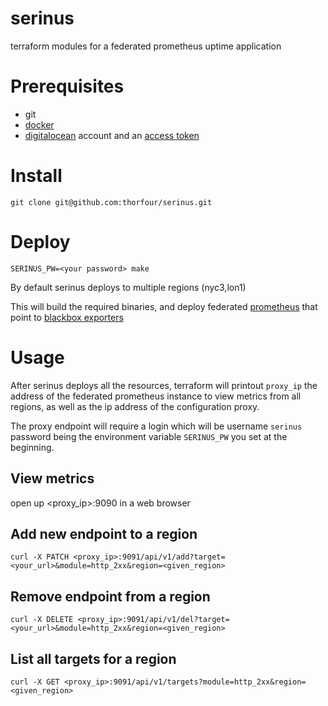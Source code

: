 # serinus
terraform modules for a federated prometheus uptime application

# Prerequisites 
- git
- [docker](https://www.docker.com/)
- [digitalocean](https://www.digitalocean.com/) account and an [access token](https://www.digitalocean.com/docs/api/create-personal-access-token/)

# Install
`git clone git@github.com:thorfour/serinus.git`

# Deploy 
`SERINUS_PW=<your password> make`

By default serinus deploys to multiple regions (nyc3,lon1)

This will build the required binaries, and deploy federated [prometheus](https://prometheus.io/) that point to [blackbox exporters](https://github.com/prometheus/blackbox_exporter)

# Usage

After serinus deploys all the resources, terraform will printout `proxy_ip` the address of the federated prometheus instance to view metrics from all regions, as well as the ip address of the configuration proxy. 

The proxy endpoint will require a login which will be username `serinus` password being the environment variable `SERINUS_PW` you set at the beginning. 

## View metrics

open up <proxy_ip>:9090 in a web browser

## Add new endpoint to a region

`curl -X PATCH <proxy_ip>:9091/api/v1/add?target=<your_url>&module=http_2xx&region=<given_region>`

## Remove endpoint from a region

`curl -X DELETE <proxy_ip>:9091/api/v1/del?target=<your_url>&module=http_2xx&region=<given_region>`

## List all targets for a region

`curl -X GET <proxy_ip>:9091/api/v1/targets?module=http_2xx&region=<given_region>`
